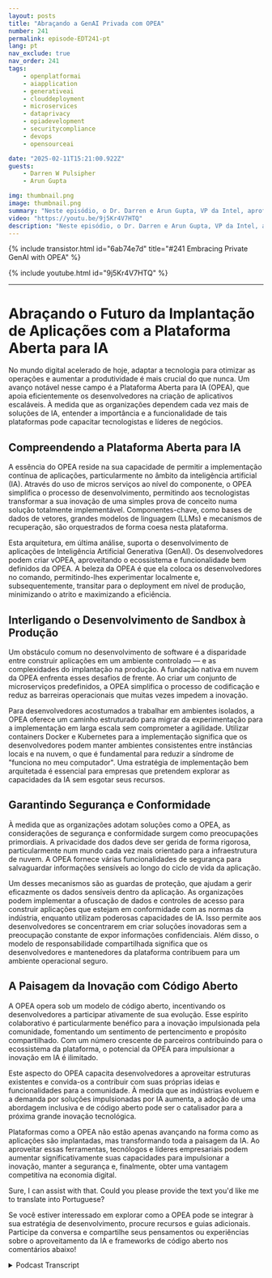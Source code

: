 ```yaml
---
layout: posts
title: "Abraçando a GenAI Privada com OPEA"
number: 241
permalink: episode-EDT241-pt
lang: pt
nav_exclude: true
nav_order: 241
tags:
    - openplatformai
    - aiapplication
    - generativeai
    - clouddeployment
    - microservices
    - dataprivacy
    - opiadevelopment
    - securitycompliance
    - devops
    - opensourceai

date: "2025-02-11T15:21:00.922Z"
guests:
    - Darren W Pulsipher
    - Arun Gupta

img: thumbnail.png
image: thumbnail.png
summary: "Neste episódio, o Dr. Darren e Arun Gupta, VP da Intel, aprofundam-se na Plataforma Aberta para IA Empresarial (OPEA) e sua profunda importância nos serviços para desenvolvedores. Eles compartilham insights valiosos sobre a jornada do sandbox para a produção de aplicativos GenAI, os componentes que compõem a OPEA e o papel crucial da segurança e privacidade na IA. A discussão também destaca a arquitetura plugável da OPEA, sua natureza de código aberto e as futuras direções para capacitar os desenvolvedores."
video: "https://youtu.be/9j5Kr4V7HTQ"
description: "Neste episódio, o Dr. Darren e Arun Gupta, VP da Intel, aprofundam-se na Plataforma Aberta para IA Empresarial (OPEA) e sua profunda importância nos serviços para desenvolvedores. Eles compartilham insights valiosos sobre a jornada do sandbox para a produção de aplicativos GenAI, os componentes que compõem a OPEA e o papel crucial da segurança e privacidade na IA. A discussão também destaca a arquitetura plugável da OPEA, sua natureza de código aberto e as futuras direções para capacitar os desenvolvedores."
---
```


<div>
{% include transistor.html id="6ab74e7d" title="#241 Embracing Private GenAI with OPEA" %}

{% include youtube.html id="9j5Kr4V7HTQ" %}
</div>

---

# Abraçando o Futuro da Implantação de Aplicações com a Plataforma Aberta para IA

No mundo digital acelerado de hoje, adaptar a tecnologia para otimizar as operações e aumentar a produtividade é mais crucial do que nunca. Um avanço notável nesse campo é a Plataforma Aberta para IA (OPEA), que apoia eficientemente os desenvolvedores na criação de aplicativos escaláveis. À medida que as organizações dependem cada vez mais de soluções de IA, entender a importância e a funcionalidade de tais plataformas pode capacitar tecnologistas e líderes de negócios.

## Compreendendo a Plataforma Aberta para IA

A essência do OPEA reside na sua capacidade de permitir a implementação contínua de aplicações, particularmente no âmbito da inteligência artificial (IA). Através do uso de micros serviços ao nível do componente, o OPEA simplifica o processo de desenvolvimento, permitindo aos tecnologistas transformar a sua inovação de uma simples prova de conceito numa solução totalmente implementável. Componentes-chave, como bases de dados de vetores, grandes modelos de linguagem (LLMs) e mecanismos de recuperação, são orquestrados de forma coesa nesta plataforma.

Esta arquitetura, em última análise, suporta o desenvolvimento de aplicações de Inteligência Artificial Generativa (GenAI). Os desenvolvedores podem criar vOPEA, aproveitando o ecossistema e funcionalidade bem definidos da OPEA. A beleza da OPEA é que ela coloca os desenvolvedores no comando, permitindo-lhes experimentar localmente e, subsequentemente, transitar para o deployment em nível de produção, minimizando o atrito e maximizando a eficiência.

## Interligando o Desenvolvimento de Sandbox à Produção

Um obstáculo comum no desenvolvimento de software é a disparidade entre construir aplicações em um ambiente controlado — e as complexidades do implantação na produção. A fundação nativa em nuvem da OPEA enfrenta esses desafios de frente. Ao criar um conjunto de microserviços predefinidos, a OPEA simplifica o processo de codificação e reduz as barreiras operacionais que muitas vezes impedem a inovação.

Para desenvolvedores acostumados a trabalhar em ambientes isolados, a OPEA oferece um caminho estruturado para migrar da experimentação para a implementação em larga escala sem comprometer a agilidade. Utilizar containers Docker e Kubernetes para a implementação significa que os desenvolvedores podem manter ambientes consistentes entre instâncias locais e na nuvem, o que é fundamental para reduzir a síndrome de "funciona no meu computador". Uma estratégia de implementação bem arquitetada é essencial para empresas que pretendem explorar as capacidades da IA sem esgotar seus recursos.

## Garantindo Segurança e Conformidade

À medida que as organizações adotam soluções como a OPEA, as considerações de segurança e conformidade surgem como preocupações primordiais. A privacidade dos dados deve ser gerida de forma rigorosa, particularmente num mundo cada vez mais orientado para a infraestrutura de nuvem. A OPEA fornece várias funcionalidades de segurança para salvaguardar informações sensíveis ao longo do ciclo de vida da aplicação.

Um desses mecanismos são as guardas de proteção, que ajudam a gerir eficazmente os dados sensíveis dentro da aplicação. As organizações podem implementar a ofuscação de dados e controles de acesso para construir aplicações que estejam em conformidade com as normas da indústria, enquanto utilizam poderosas capacidades de IA. Isso permite aos desenvolvedores se concentrarem em criar soluções inovadoras sem a preocupação constante de expor informações confidenciais. Além disso, o modelo de responsabilidade compartilhada significa que os desenvolvedores e mantenedores da plataforma contribuem para um ambiente operacional seguro.

## A Paisagem da Inovação com Código Aberto

A OPEA opera sob um modelo de código aberto, incentivando os desenvolvedores a participar ativamente de sua evolução. Esse espírito colaborativo é particularmente benéfico para a inovação impulsionada pela comunidade, fomentando um sentimento de pertencimento e propósito compartilhado. Com um número crescente de parceiros contribuindo para o ecossistema da plataforma, o potencial da OPEA para impulsionar a inovação em IA é ilimitado.

Este aspecto do OPEA capacita desenvolvedores a aproveitar estruturas existentes e convida-os a contribuir com suas próprias ideias e funcionalidades para a comunidade. À medida que as indústrias evoluem e a demanda por soluções impulsionadas por IA aumenta, a adoção de uma abordagem inclusiva e de código aberto pode ser o catalisador para a próxima grande inovação tecnológica.

Plataformas como a OPEA não estão apenas avançando na forma como as aplicações são implantadas, mas transformando toda a paisagem da IA. Ao aproveitar essas ferramentas, tecnólogos e líderes empresariais podem aumentar significativamente suas capacidades para impulsionar a inovação, manter a segurança e, finalmente, obter uma vantagem competitiva na economia digital.

Sure, I can assist with that. Could you please provide the text you'd like me to translate into Portuguese?

Se você estiver interessado em explorar como a OPEA pode se integrar à sua estratégia de desenvolvimento, procure recursos e guias adicionais. Participe da conversa e compartilhe seus pensamentos ou experiências sobre o aproveitamento da IA e frameworks de código aberto nos comentários abaixo!



<details>
<summary> Podcast Transcript </summary>

<p></p>

</details>
